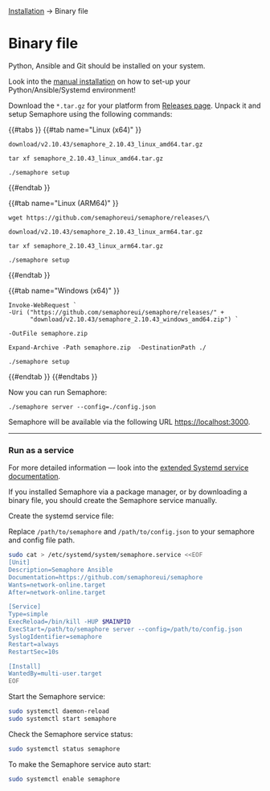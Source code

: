 <div class="breadcrumbs">
    <a href="/administration-guide/installation">Installation</a>
    → Binary file
</div>

# Binary file

<div class="warning">
  Python, Ansible and Git should be installed on your system.
</div>

Look into the [manual installation](installation_manually.md) on how to set-up your Python/Ansible/Systemd environment!

Download the `*.tar.gz` for your platform from [Releases page](https://github.com/semaphoreui/semaphore/releases). Unpack it and setup Semaphore using the following commands:

{{#tabs }}
{{#tab name="Linux (x64)" }}
```
download/v2.10.43/semaphore_2.10.43_linux_amd64.tar.gz

tar xf semaphore_2.10.43_linux_amd64.tar.gz

./semaphore setup
```
{{#endtab }}

{{#tab name="Linux (ARM64)" }}
```
wget https://github.com/semaphoreui/semaphore/releases/\

download/v2.10.43/semaphore_2.10.43_linux_arm64.tar.gz

tar xf semaphore_2.10.43_linux_arm64.tar.gz

./semaphore setup
```
{{#endtab }}

{{#tab name="Windows (x64)" }}
```
Invoke-WebRequest `
-Uri ("https://github.com/semaphoreui/semaphore/releases/" +
      "download/v2.10.43/semaphore_2.10.43_windows_amd64.zip") `

-OutFile semaphore.zip

Expand-Archive -Path semaphore.zip  -DestinationPath ./

./semaphore setup
```
{{#endtab }}
{{#endtabs }}

Now you can run Semaphore:

```
./semaphore server --config=./config.json
```

Semaphore will be available via the following URL [https://localhost:3000](https://localhost:3000).

----

### Run as a service

For more detailed information &mdash; look into the [extended Systemd service documentation](./installation_manually.md#extended-systemd-service).

If you installed Semaphore via a package manager, or by downloading a binary file, you should create the Semaphore service manually.

Create the systemd service file:

<div class="warning">
  Replace <code>/path/to/semaphore</code> and <code>/path/to/config.json</code> to your semaphore and config file path.
</div>

```bash
sudo cat > /etc/systemd/system/semaphore.service <<EOF
[Unit]
Description=Semaphore Ansible
Documentation=https://github.com/semaphoreui/semaphore
Wants=network-online.target
After=network-online.target

[Service]
Type=simple
ExecReload=/bin/kill -HUP $MAINPID
ExecStart=/path/to/semaphore server --config=/path/to/config.json
SyslogIdentifier=semaphore
Restart=always
RestartSec=10s

[Install]
WantedBy=multi-user.target
EOF
```

Start the Semaphore service:

```bash
sudo systemctl daemon-reload
sudo systemctl start semaphore
```

Check the Semaphore service status:

```bash
sudo systemctl status semaphore
```

To make the Semaphore service auto start:

```bash
sudo systemctl enable semaphore
```
